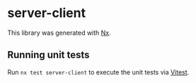 # server-client

This library was generated with [Nx](https://nx.dev).

## Running unit tests

Run `nx test server-client` to execute the unit tests via [Vitest](https://vitest.dev/).
